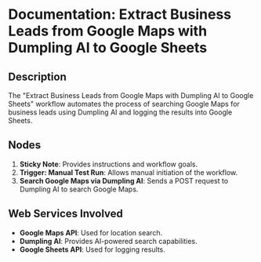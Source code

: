 # Documentation: Extract Business Leads from Google Maps with Dumpling AI to Google Sheets

## Description
The "Extract Business Leads from Google Maps with Dumpling AI to Google Sheets" workflow automates the process of searching Google Maps for business leads using Dumpling AI and logging the results into Google Sheets.

## Nodes
1. **Sticky Note**: Provides instructions and workflow goals.
2. **Trigger: Manual Test Run**: Allows manual initiation of the workflow.
3. **Search Google Maps via Dumpling AI**: Sends a POST request to Dumpling AI to search Google Maps.

## Web Services Involved
- **Google Maps API**: Used for location search.
- **Dumpling AI**: Provides AI-powered search capabilities.
- **Google Sheets API**: Used for logging results.
